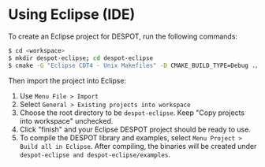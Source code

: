 # Using Eclipse (IDE)

To create an Eclipse project for DESPOT, run the following commands:

```bash
$ cd <workspace>
$ mkdir despot-eclipse; cd despot-eclipse
$ cmake -G "Eclipse CDT4 - Unix Makefiles" -D CMAKE_BUILD_TYPE=Debug ./<despot_dir>
```

Then import the project into Eclipse: 

1. Use `Menu File > Import`
2. Select `General > Existing projects into workspace`
3. Choose the root directory to be `despot-eclipse`. Keep "Copy projects into workspace" unchecked. 
4. Click "finish" and your Eclipse DESPOT project should be ready to use.
5. To compile the DESPOT library and examples, select `Menu Project > Build all in Eclipse`. After compiling, the binaries will be created under `despot-eclipse and despot-eclipse/examples`.

